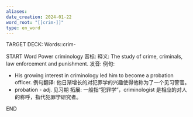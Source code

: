 ```yaml
---
aliases: 
date_creation: 2024-01-22
word_root: "[[crim-]]"
type: en_word
---
```

TARGET DECK: Words::crim-

START
Word Power
criminology
音标: 
释义:
The study of crime, criminals, law enforcement and punishment.
发音:
例句:
- His growing interest in criminology led him to become a probation officer.
例句翻译:
他日渐增长的对犯罪学的兴趣使得他称为了一个见习警官。
- probation - adj. 见习期
拓展:
一般指“犯罪学”，criminologist 是相应的对人的称呼，指代犯罪学研究者。
<!--ID: 1705926900956-->
END